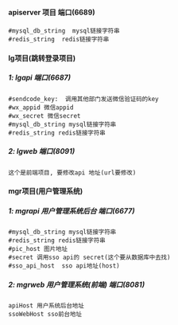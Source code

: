 #### apiserver 项目 端口(6689)
```
#mysql_db_string  mysql链接字符串
#redis_string  redis链接字符串
```

#### lg项目(跳转登录项目)

##### 1: lgapi 端口(6687)
```
#sendcode_key:  调用其他部门发送微信验证码的key
#wx_appid 微信appid
#wx_secret 微信secret
#mysql_db_string mysql链接字符串
#redis_string redis链接字符串
```

##### 2: lgweb 端口(8091) 
```
这个是前端项目, 要修改api 地址(url要修改)
```

#### mgr项目(用户管理系统)
##### 1: mgrapi 用户管理系统后台 端口(6677)
```
#mysql_db_string mysql链接字符串
#redis_string redis链接字符串
#pic_host 图片地址
#secret 调用sso api的 secret(这个要从数据库中去找)
#sso_api_host  sso api地址(host)
```

##### 2: mgrweb 用户管理系统(前端) 端口(8081)
```
apiHost 用户系统后台地址
ssoWebHost sso前台地址
```